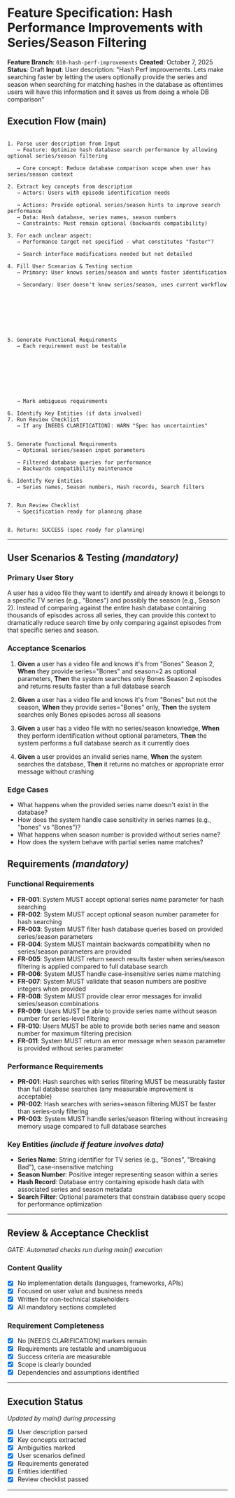 # Feature Specification: Hash Performance Improvements with Series/Season Filtering


**Feature Branch**: `010-hash-perf-improvements`
**Created**: October 7, 2025
**Status**: Draft
**Input**: User description: "Hash Perf improvements. Lets make searching faster by letting the users optionally provide the series and season when searching for matching hashes in the database as oftentimes users will have this information and it saves us from doing a whole DB comparison"

## Execution Flow (main)


```

1. Parse user description from Input
   → Feature: Optimize hash database search performance by allowing optional series/season filtering

   → Core concept: Reduce database comparison scope when user has series/season context

2. Extract key concepts from description
   → Actors: Users with episode identification needs

   → Actions: Provide optional series/season hints to improve search performance
   → Data: Hash database, series names, season numbers
   → Constraints: Must remain optional (backwards compatibility)

3. For each unclear aspect:
   → Performance target not specified - what constitutes "faster"?

   → Search interface modifications needed but not detailed

4. Fill User Scenarios & Testing section
   → Primary: User knows series/season and wants faster identification

   → Secondary: User doesn't know series/season, uses current workflow








5. Generate Functional Requirements
   → Each requirement must be testable








   → Mark ambiguous requirements

6. Identify Key Entities (if data involved)
7. Run Review Checklist
   → If any [NEEDS CLARIFICATION]: WARN "Spec has uncertainties"


5. Generate Functional Requirements
   → Optional series/season input parameters

   → Filtered database queries for performance
   → Backwards compatibility maintenance

6. Identify Key Entities
   → Series names, Season numbers, Hash records, Search filters


7. Run Review Checklist
   → Specification ready for planning phase


8. Return: SUCCESS (spec ready for planning)
```


---

## User Scenarios & Testing *(mandatory)*


### Primary User Story


A user has a video file they want to identify and already knows it belongs to a specific TV series (e.g., "Bones") and possibly the season (e.g., Season 2). Instead of comparing against the entire hash database containing thousands of episodes across all series, they can provide this context to dramatically reduce search time by only comparing against episodes from that specific series and season.

### Acceptance Scenarios


1. **Given** a user has a video file and knows it's from "Bones" Season 2, **When** they provide series="Bones" and season=2 as optional parameters, **Then** the system searches only Bones Season 2 episodes and returns results faster than a full database search

2. **Given** a user has a video file and knows it's from "Bones" but not the season, **When** they provide series="Bones" only, **Then** the system searches only Bones episodes across all seasons

3. **Given** a user has a video file with no series/season knowledge, **When** they perform identification without optional parameters, **Then** the system performs a full database search as it currently does

4. **Given** a user provides an invalid series name, **When** the system searches the database, **Then** it returns no matches or appropriate error message without crashing

### Edge Cases


- What happens when the provided series name doesn't exist in the database?
- How does the system handle case sensitivity in series names (e.g., "bones" vs "Bones")?
- What happens when season number is provided without series name?
- How does the system behave with partial series name matches?

## Requirements *(mandatory)*


### Functional Requirements


- **FR-001**: System MUST accept optional series name parameter for hash searching
- **FR-002**: System MUST accept optional season number parameter for hash searching
- **FR-003**: System MUST filter hash database queries based on provided series/season parameters
- **FR-004**: System MUST maintain backwards compatibility when no series/season parameters are provided
- **FR-005**: System MUST return search results faster when series/season filtering is applied compared to full database search
- **FR-006**: System MUST handle case-insensitive series name matching
- **FR-007**: System MUST validate that season numbers are positive integers when provided
- **FR-008**: System MUST provide clear error messages for invalid series/season combinations
- **FR-009**: Users MUST be able to provide series name without season number for series-level filtering
- **FR-010**: Users MUST be able to provide both series name and season number for maximum filtering precision
- **FR-011**: System MUST return an error message when season parameter is provided without series parameter

### Performance Requirements


- **PR-001**: Hash searches with series filtering MUST be measurably faster than full database searches (any measurable improvement is acceptable)
- **PR-002**: Hash searches with series+season filtering MUST be faster than series-only filtering
- **PR-003**: System MUST handle series/season filtering without increasing memory usage compared to full database searches

### Key Entities *(include if feature involves data)*


- **Series Name**: String identifier for TV series (e.g., "Bones", "Breaking Bad"), case-insensitive matching
- **Season Number**: Positive integer representing season within a series
- **Hash Record**: Database entry containing episode hash data with associated series and season metadata
- **Search Filter**: Optional parameters that constrain database query scope for performance optimization

---

## Review & Acceptance Checklist


*GATE: Automated checks run during main() execution*

### Content Quality


- [x] No implementation details (languages, frameworks, APIs)
- [x] Focused on user value and business needs
- [x] Written for non-technical stakeholders
- [x] All mandatory sections completed

### Requirement Completeness


- [x] No [NEEDS CLARIFICATION] markers remain
- [x] Requirements are testable and unambiguous
- [x] Success criteria are measurable
- [x] Scope is clearly bounded
- [x] Dependencies and assumptions identified

---

## Execution Status


*Updated by main() during processing*

- [x] User description parsed
- [x] Key concepts extracted
- [x] Ambiguities marked
- [x] User scenarios defined
- [x] Requirements generated
- [x] Entities identified
- [x] Review checklist passed

---
